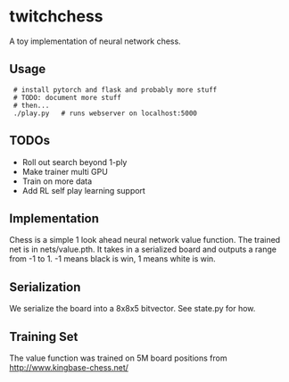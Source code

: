 # twitchchess

A toy implementation of neural network chess.

Usage
-----

```
 # install pytorch and flask and probably more stuff
 # TODO: document more stuff
 # then...
 ./play.py   # runs webserver on localhost:5000
```

TODOs
-----

* Roll out search beyond 1-ply
* Make trainer multi GPU
* Train on more data
* Add RL self play learning support

Implementation
-----

Chess is a simple 1 look ahead neural network value function. The trained net is in nets/value.pth. It takes in a serialized board and outputs a range from -1 to 1. -1 means black is win, 1 means white is win.

Serialization
-----

We serialize the board into a 8x8x5 bitvector. See state.py for how.

Training Set
-----

The value function was trained on 5M board positions from http://www.kingbase-chess.net/

